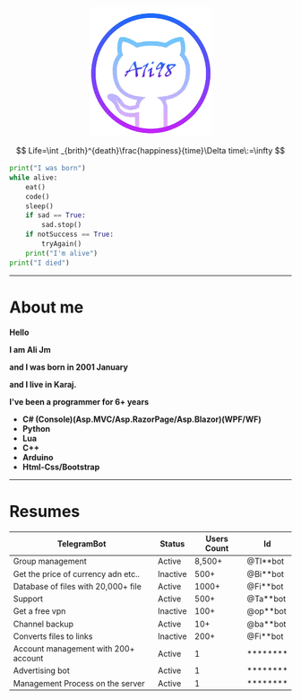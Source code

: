 

<p align="center">
  <img src="https://raw.githubusercontent.com/A1i98/A1i98/main/images.png" />
</p>

$$
Life=\int _{brith}^{death}\frac{happiness}{time}\Delta time\:=\infty 
$$


```python
print("I was born")
while alive:
    eat()
    code()
    sleep()
    if sad == True:
        sad.stop()
    if notSuccess == True:
        tryAgain()    
    print("I'm alive")
print("I died")    
```
---
# About me

**Hello**

**I am Ali Jm**

**and I was born in 2001 January**

**and I live in Karaj.**

**I've been a programmer for 6+ years**

+ **C# (Console)(Asp.MVC/Asp.RazorPage/Asp.Blazor)(WPF/WF)**
+ **Python**
+ **Lua**
+ **C++**
+ **Arduino**
+ **Html-Css/Bootstrap**


---

# Resumes


| TelegramBot | Status | Users Count | Id |
| ------ | ----------- | ----- | ---- |
| Group management | Active | 8,500+ | @TI**bot
| Get the price of currency adn etc.. | Inactive | 500+ | @Bi**bot
| Database of files with 20,000+ file | Active | 1000+ | @Fi**bot
| Support | Active | 500+ | @Ta**bot
| Get a free vpn | Inactive | 100+ | @op**bot
| Channel backup | Active | 10+ | @ba**bot
| Converts files to links | Inactive | 200+ | @Fi**bot
| Account management with 200+ account | Active | 1 | ********
| Advertising bot | Active | 1 | ********
| Management Process on the server | Active | 1 | ********








